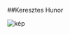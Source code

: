 ##Keresztes Hunor

![kép](https://github.com/KeresztesHunor/EtteremRendelo/assets/115096360/6329955e-6571-4ee5-ac4e-3e21fb44b65b)
